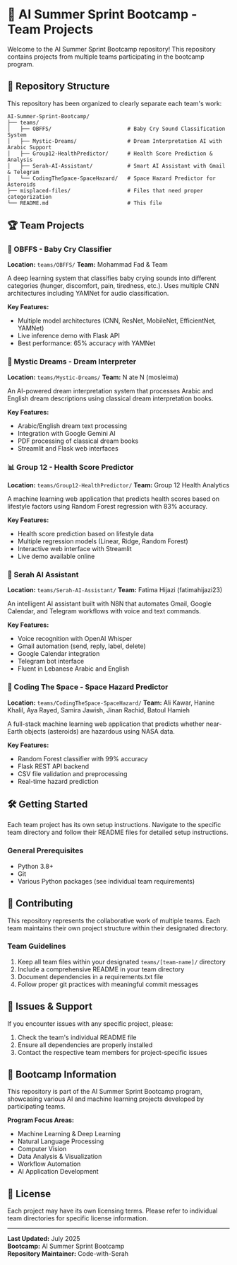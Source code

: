 # 🚀 AI Summer Sprint Bootcamp - Team Projects

Welcome to the AI Summer Sprint Bootcamp repository! This repository contains projects from multiple teams participating in the bootcamp program.

## 📁 Repository Structure

This repository has been organized to clearly separate each team's work:

```
AI-Summer-Sprint-Bootcamp/
├── teams/
│   ├── OBFFS/                        # Baby Cry Sound Classification System
│   ├── Mystic-Dreams/                # Dream Interpretation AI with Arabic Support
│   ├── Group12-HealthPredictor/      # Health Score Prediction & Analysis
│   ├── Serah-AI-Assistant/           # Smart AI Assistant with Gmail & Telegram
│   └── CodingTheSpace-SpaceHazard/   # Space Hazard Predictor for Asteroids
├── misplaced-files/                  # Files that need proper categorization
└── README.md                         # This file
```

## 🏆 Team Projects

### 🍼 OBFFS - Baby Cry Classifier
**Location:** `teams/OBFFS/`
**Team:** Mohammad Fad & Team

A deep learning system that classifies baby crying sounds into different categories (hunger, discomfort, pain, tiredness, etc.). Uses multiple CNN architectures including YAMNet for audio classification.

**Key Features:**
- Multiple model architectures (CNN, ResNet, MobileNet, EfficientNet, YAMNet)
- Live inference demo with Flask API
- Best performance: 65% accuracy with YAMNet

### 🌙 Mystic Dreams - Dream Interpreter
**Location:** `teams/Mystic-Dreams/`
**Team:** N ate N (mosleima)

An AI-powered dream interpretation system that processes Arabic and English dream descriptions using classical dream interpretation books.

**Key Features:**
- Arabic/English dream text processing
- Integration with Google Gemini AI
- PDF processing of classical dream books
- Streamlit and Flask web interfaces

### 📊 Group 12 - Health Score Predictor  
**Location:** `teams/Group12-HealthPredictor/`
**Team:** Group 12 Health Analytics

A machine learning web application that predicts health scores based on lifestyle factors using Random Forest regression with 83% accuracy.

**Key Features:**
- Health score prediction based on lifestyle data
- Multiple regression models (Linear, Ridge, Random Forest)
- Interactive web interface with Streamlit
- Live demo available online

### 🤖 Serah AI Assistant
**Location:** `teams/Serah-AI-Assistant/`
**Team:** Fatima Hijazi (fatimahijazi23)

An intelligent AI assistant built with N8N that automates Gmail, Google Calendar, and Telegram workflows with voice and text commands.

**Key Features:**
- Voice recognition with OpenAI Whisper
- Gmail automation (send, reply, label, delete)
- Google Calendar integration
- Telegram bot interface
- Fluent in Lebanese Arabic and English

### 🌌 Coding The Space - Space Hazard Predictor
**Location:** `teams/CodingTheSpace-SpaceHazard/`
**Team:** Ali Kawar, Hanine Khalil, Aya Rayed, Samira Jawish, Jinan Rachid, Batoul Hamieh

A full-stack machine learning web application that predicts whether near-Earth objects (asteroids) are hazardous using NASA data.

**Key Features:**
- Random Forest classifier with 99% accuracy
- Flask REST API backend
- CSV file validation and preprocessing
- Real-time hazard prediction

## 🛠️ Getting Started

Each team project has its own setup instructions. Navigate to the specific team directory and follow their README files for detailed setup instructions.

### General Prerequisites
- Python 3.8+
- Git
- Various Python packages (see individual team requirements)

## 📝 Contributing

This repository represents the collaborative work of multiple teams. Each team maintains their own project structure within their designated directory.

### Team Guidelines
1. Keep all team files within your designated `teams/[team-name]/` directory
2. Include a comprehensive README in your team directory
3. Document dependencies in a requirements.txt file
4. Follow proper git practices with meaningful commit messages

## 🐛 Issues & Support

If you encounter issues with any specific project, please:
1. Check the team's individual README file
2. Ensure all dependencies are properly installed
3. Contact the respective team members for project-specific issues

## 🏅 Bootcamp Information

This repository is part of the AI Summer Sprint Bootcamp program, showcasing various AI and machine learning projects developed by participating teams.

**Program Focus Areas:**
- Machine Learning & Deep Learning
- Natural Language Processing
- Computer Vision
- Data Analysis & Visualization
- Workflow Automation
- AI Application Development

## 📜 License

Each project may have its own licensing terms. Please refer to individual team directories for specific license information.

---

**Last Updated:** July 2025  
**Bootcamp:** AI Summer Sprint Bootcamp  
**Repository Maintainer:** Code-with-Serah
